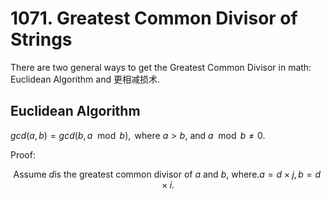 # 1071. Greatest Common Divisor of Strings
There are two general ways to get the Greatest Common Divisor in math: Euclidean Algorithm and 更相减损术.

## Euclidean Algorithm
$gcd(a, b) = gcd(b, a \mod b), \text{ where } a > b \text{, and } a \mod b \neq 0$.

Proof:
```math
\text{Assume } d \text{is the greatest common divisor of } a \text{ and } b \text{, where}. a = d \times j, b = d \times i.



```